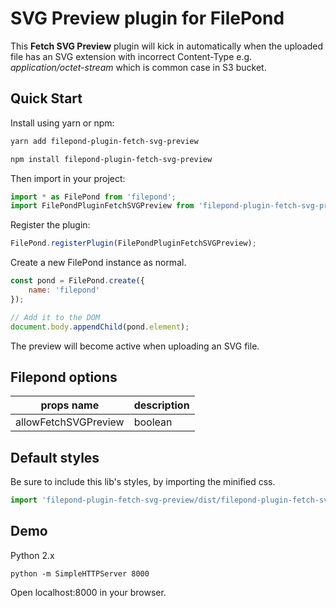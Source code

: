 # SVG Preview plugin for FilePond

This **Fetch SVG Preview** plugin will kick in automatically when the uploaded file has an SVG extension with incorrect Content-Type e.g. *application/octet-stream* which is common case in S3 bucket.

## Quick Start

Install using yarn or npm:

```bash
yarn add filepond-plugin-fetch-svg-preview
```
```bash
npm install filepond-plugin-fetch-svg-preview
```

Then import in your project:

```js
import * as FilePond from 'filepond';
import FilePondPluginFetchSVGPreview from 'filepond-plugin-fetch-svg-preview';
```

Register the plugin:
```js
FilePond.registerPlugin(FilePondPluginFetchSVGPreview);
```
Create a new FilePond instance as normal.
```js
const pond = FilePond.create({
    name: 'filepond'
});

// Add it to the DOM
document.body.appendChild(pond.element);
```
 The preview will become active when uploading an SVG file.

## Filepond options
| props name | description |
| -------------------- | ----------- |
| allowFetchSVGPreview | boolean |


## Default styles
Be sure to include this lib's styles, by importing the minified css.
```js
import 'filepond-plugin-fetch-svg-preview/dist/filepond-plugin-fetch-svg-preview.min.css';
```

## Demo
Python 2.x
```
python -m SimpleHTTPServer 8000
```
Open localhost:8000 in your browser.